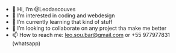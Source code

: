 - 👋 Hi, I’m @Leodascouves
- 👀 I’m interested in coding and webdesign
- 🌱 I’m currently learning that kind of stuff
- 💞️ I’m looking to collaborate on any project tha make me better
- 📫 How to reach me: leo.sou.bar@gmail.com or +55 977977831 (whatsapp)


